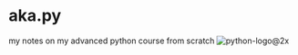 # aka.py
my notes on my advanced python course from scratch
![python-logo@2x](https://user-images.githubusercontent.com/123412972/236702467-4ff7968f-76f0-4e3f-a9c7-b47569161652.png)




